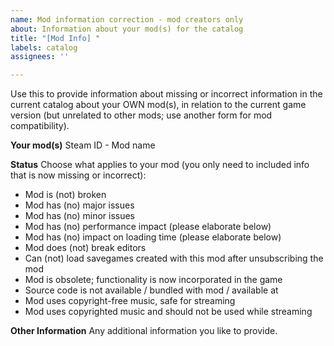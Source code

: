 ```yaml
---
name: Mod information correction - mod creators only
about: Information about your mod(s) for the catalog
title: "[Mod Info] "
labels: catalog
assignees: ''

---
```


Use this to provide information about missing or incorrect information in the current catalog about your OWN mod(s), in relation to the current game version (but unrelated to other mods; use another form for mod compatibility).

**Your mod(s)**
Steam ID - Mod name

**Status**
Choose what applies to your mod (you only need to included info that is now missing or incorrect):
- Mod is (not) broken
- Mod has (no) major issues
- Mod has (no) minor issues
- Mod has (no) performance impact (please elaborate below)
- Mod has (no) impact on loading time (please elaborate below)
- Mod does (not) break editors
- Can (not) load savegames created with this mod after unsubscribing the mod
- Mod is obsolete; functionality is now incorporated in the game
- Source code is not available / bundled with mod / available at <url>
- Mod uses copyright-free music, safe for streaming
- Mod uses copyrighted music and should not be used while streaming

**Other Information**
Any additional information you like to provide.

